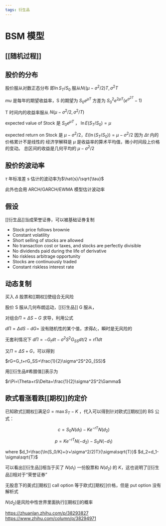 ```yaml
---
tags: 衍生品
---
```

# BSM 模型

## [[随机过程]]

## 股价的分布

股价服从对数正态分布 即$\ln S_T/S_0$ 服从$N((\mu-\sigma^2/2)T,\sigma^2T$

$mu$ 是每年的期望收益率，S 的期望为 $S_0e^{\mu T}$ 方差为 $S_0^2e^{2\mu T}(e^{\sigma^{2T}}-1)$

T 时间内的收益率服从 $N(\mu-\sigma^2/2,\sigma^2/T)$

expected value of Stock 是 $S_0e^{\mu T}$ ，
$\ln E(S_T/S_0) = \mu$

expected return on Stock 是 $\mu-\sigma^2/2$，$E(\ln (S_T/S_0) ) =\mu - \sigma^2/2$ 因为 $\Delta t$ 内的价格累计不是线性的 经济学解释是 $\mu$ 是收益率的算术平均值，微小时间段上价格的变动。 总区间的收益是几何平均的 $\mu-\sigma^2/2$

## 股价的波动率

$\tau$ 年标准差 s 估计的波动率为$\hat{s}/\sqrt{\tau}$

此外也会用 ARCH/GARCH/EWMA 模型估计波动率

## 假设

[[衍生品]]当成荣誉证券，可以被基础证券复制

- Stock price follows brownie
- Constant volatility
- Short selling of stocks are allowed
- No transaction cost or taxes, and stocks are perfectly divisible
- No dividends paid during the life of derivative
- No riskless arbitrage opportunity
- Stocks are continuously traded
- Constant riskless interest rate

## 动态复制

买入 $\Delta$ 股票和[[期权]]使组合无风险

股价 S 服从几何布朗运动，[[衍生品]] G 服从，

对组合$\Pi=\Delta S -G$ 求导，利用公式

$d\Pi=\Delta dS - dG=$ 没有随机性的某个值，求得$\Delta$;，瞬时是无风险的

无套利情况下 $d\Pi=-G_tdt-\sigma^2S^2G_{SS}dt/2=r\Pi dt$

又$\Pi=\Delta S+G$，可以得到

$rG=G_t+rG_SS+\frac{1}{2}\sigma^2S^2G_{SS}$

用[[衍生品#希腊值]]表示为

$r\Pi=\Theta+rS\Delta+\frac{1}{2}\sigma^2S^2\Gamma$

## 欧式看涨看跌[[期权]]的定价

已知欧式[[期权]]满足$G=\max{S_T-K}$ ，代入可以得到针对欧式[[期权]]的 BS 公式：

$$c=S_0N(d_1)-Ke^{-rT}N(d_2)$$

$$p=Ke^{-rT}N(-d_2)-S_0N(-d_1)$$

where $d_1=\frac{\ln(S_0/K)+(r+\sigma^2/2)T}{\sigma\sqrt{T}}$ $d_2=d_1-\sigma\sqrt{T}$

可以看出[[衍生品]]相当于买了 $N(d_{1})$ 一份股票和 $N(d_{2})$ 的 $K$，这也说明了[[衍生品]]相对于“荣誉证券”

无股息下的美式[[期权]] call option 等于欧式[[期权]]价格，但是 put option 没有解析式

$N(d_{2})$是风险中性世界里面执行[[期权]]的概率

<https://zhuanlan.zhihu.com/p/38293827>
<https://www.zhihu.com/column/p/38294971>
